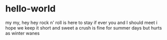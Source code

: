# hello-world
my my, hey hey
rock n' roll is here to stay
if ever you and I should meet 
i hope we keep it short and sweet
a crush is fine for summer days
but hurts as winter wanes
